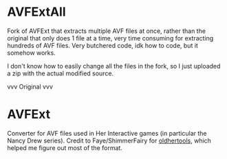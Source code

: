 # AVFExtAll

Fork of AVFExt that extracts multiple AVF files at once, rather than the original that only does 1 file at a time, very time consuming for extracting hundreds of AVF files. Very butchered code, idk how to code, but it somehow works.

I don't know how to easily change all the files in the fork, so I just uploaded a zip with the actual modified source.


vvv Original vvv
# AVFExt

Converter for AVF files used in Her Interactive games (in particular the Nancy Drew series). Credit to Faye/ShimmerFairy for [oldhertools](https://gitlab.com/ShimmerFairy/oldhertools), which helped me figure out most of the format.
